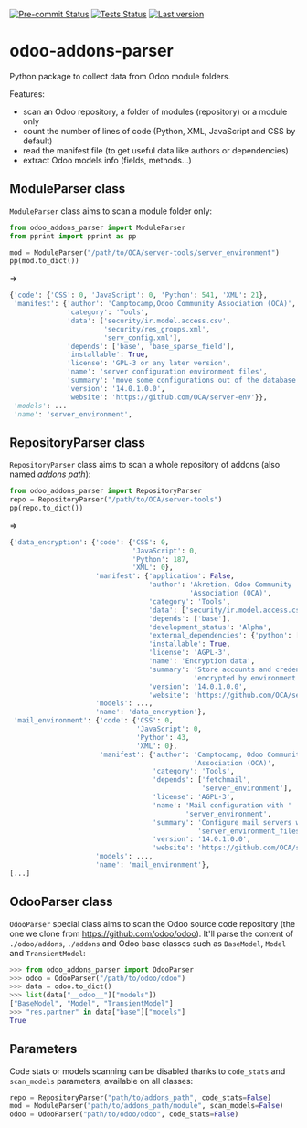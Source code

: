 [![Pre-commit Status](https://github.com/sebalix/odoo-addons-parser/actions/workflows/pre-commit.yml/badge.svg?branch=main)](https://github.com/sebalix/odoo-addons-parser/actions/workflows/pre-commit.yml?query=branch%3Amain)
[![Tests Status](https://github.com/sebalix/odoo-addons-parser/actions/workflows/test.yml/badge.svg?branch=main)](https://github.com/sebalix/odoo-addons-parser/actions/workflows/test.yml?query=branch%3Amain)
[![Last version](https://img.shields.io/pypi/v/odoo-addons-parser)](https://pypi.org/project/odoo-addons-parser/)

# odoo-addons-parser

Python package to collect data from Odoo module folders.

Features:

- scan an Odoo repository, a folder of modules (repository) or a module only
- count the number of lines of code (Python, XML, JavaScript and CSS by default)
- read the manifest file (to get useful data like authors or dependencies)
- extract Odoo models info (fields, methods...)

## ModuleParser class

`ModuleParser` class aims to scan a module folder only:

```python
from odoo_addons_parser import ModuleParser
from pprint import pprint as pp

mod = ModuleParser("/path/to/OCA/server-tools/server_environment")
pp(mod.to_dict())
```
=>
```python
{'code': {'CSS': 0, 'JavaScript': 0, 'Python': 541, 'XML': 21},
 'manifest': {'author': 'Camptocamp,Odoo Community Association (OCA)',
              'category': 'Tools',
              'data': ['security/ir.model.access.csv',
                       'security/res_groups.xml',
                       'serv_config.xml'],
              'depends': ['base', 'base_sparse_field'],
              'installable': True,
              'license': 'GPL-3 or any later version',
              'name': 'server configuration environment files',
              'summary': 'move some configurations out of the database',
              'version': '14.0.1.0.0',
              'website': 'https://github.com/OCA/server-env'}},
 'models': ...
 'name': 'server_environment',
```

## RepositoryParser class

`RepositoryParser` class aims to scan a whole repository of addons
(also named *addons path*):

```python
from odoo_addons_parser import RepositoryParser
repo = RepositoryParser("/path/to/OCA/server-tools")
pp(repo.to_dict())
```
=>
```python
{'data_encryption': {'code': {'CSS': 0,
                              'JavaScript': 0,
                              'Python': 187,
                              'XML': 0},
                     'manifest': {'application': False,
                                  'author': 'Akretion, Odoo Community '
                                            'Association (OCA)',
                                  'category': 'Tools',
                                  'data': ['security/ir.model.access.csv'],
                                  'depends': ['base'],
                                  'development_status': 'Alpha',
                                  'external_dependencies': {'python': ['cryptography']},
                                  'installable': True,
                                  'license': 'AGPL-3',
                                  'name': 'Encryption data',
                                  'summary': 'Store accounts and credentials '
                                             'encrypted by environment',
                                  'version': '14.0.1.0.0',
                                  'website': 'https://github.com/OCA/server-env'},
                     'models': ...,
                     'name': 'data_encryption'},
 'mail_environment': {'code': {'CSS': 0,
                               'JavaScript': 0,
                               'Python': 43,
                               'XML': 0},
                      'manifest': {'author': 'Camptocamp, Odoo Community '
                                             'Association (OCA)',
                                   'category': 'Tools',
                                   'depends': ['fetchmail',
                                               'server_environment'],
                                   'license': 'AGPL-3',
                                   'name': 'Mail configuration with '
                                           'server_environment',
                                   'summary': 'Configure mail servers with '
                                              'server_environment_files',
                                   'version': '14.0.1.0.0',
                                   'website': 'https://github.com/OCA/server-env'},
                     'models': ...,
                     'name': 'mail_environment'},
[...]
```

## OdooParser class

`OdooParser` special class aims to scan the Odoo source code repository
(the one we clone from https://github.com/odoo/odoo). It'll parse the content
of `./odoo/addons`, `./addons` and Odoo base classes such as `BaseModel`,
`Model` and `TransientModel`:

```python
>>> from odoo_addons_parser import OdooParser
>>> odoo = OdooParser("/path/to/odoo/odoo")
>>> data = odoo.to_dict()
>>> list(data["__odoo__"]["models"])
["BaseModel", "Model", "TransientModel"]
>>> "res.partner" in data["base"]["models"]
True
```

## Parameters

Code stats or models scanning can be disabled thanks to `code_stats` and
`scan_models` parameters, available on all classes:

```python
repo = RepositoryParser("path/to/addons_path", code_stats=False)
mod = ModuleParser("path/to/addons_path/module", scan_models=False)
odoo = OdooParser("path/to/odoo/odoo", code_stats=False)
```
